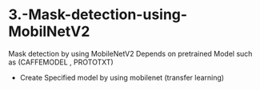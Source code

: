 # 3.-Mask-detection-using-MobilNetV2
Mask detection by using MobileNetV2 
Depends on pretrained Model such as (CAFFEMODEL , PROTOTXT)
* Create Specified model by using mobilenet (transfer learning)
